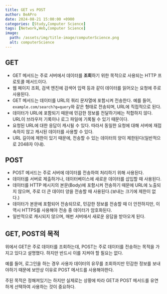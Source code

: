 ```yaml
---
title: GET vs POST
author: BeAPro
date: 2024-08-21 15:00:00 +0900
categories: [Study,Computer Science]
tags: [Network,Web,Computer Science]
image:
  path: /assets/img/title-image/computerScience.png
  alt: computerScience
---
```

## **GET**

- GET 메서드는 주로 서버에서 데이터를 **조회**하기 위한 목적으로 사용되는 HTTP 프로토콜 메서드이다.
- 웹 페이지 조회, 검색 엔진에 검색어 입력 등과 같이 데이터를 읽어오는 요청에 주로 사용된다.
- GET 메서드는 데이터를 URL의 쿼리 문자열에 포함시켜 전송한다. 예를 들어, `example.com/search?q=query`와 같은 형태로 전송되며, URL에 직접적으로 된다.
- 데이터가 URL에 포함되기 때문에 민감한 정보를 전달하기에는 적합하지 않다. URL이 브라우저 기록이나 로그 파일에 기록될 수 있기 때문이다.
- 요청된 URL에 대한 응답이 캐시될 수 있다. 따라서 동일한 요청에 대해 서버에 재접속하지 않고 캐시된 데이터를 사용할 수 있다.
- URL 길이에 제한이 있기 때문에, 전송할 수 있는 데이터의 양이 제한된다(일반적으로 2048자 이내).

## **POST**

- POST 메서드는 주로 서버에 데이터를 전송하여 처리하기 위해 사용된다. 
- 데이터를 서버로 제출하거나, 데이터베이스에 새로운 데이터를 삽입할 때 사용된다.
- 데이터를 HTTP 메시지의 본문(Body)에 포함시켜 전송하기 때문에 URL에 노출되지 않으며, 주로 더 큰 데이터 양을 전송할 때 사용된다.(보내는 크기에 제한이 없다.)
- 데이터가 본문에 포함되어 전송되므로, 민감한 정보를 전송할 때 더 안전하지만, 이 역시 HTTPS를 사용해야 전송 중 데이터가 암호화된다.
- 일반적으로 캐시되지 않으며, 매번 서버에서 새로운 응답을 받아오게 된다.

## **GET, POST의 목적**

위에서 GET은 주로 데이터를 조회하는데, POST는 주로 데이터를 전송하는 목적을 가지고 있다고 설명했다. 하지만 반드시 이를 지켜야 할 필요는 없다.

예를 들어, 로그인을 하는 경우 사용자 데이터의 유무를 조회하지만 민감한 정보를 보내야하기 때문에 보안상 이유로 POST 메서드를 사용해야한다.

주된 목적은 정해져있기는 하지만 실제로는 상황에 따라 GET과 POST 메서드를 유연하게 선택하여 사용하는 것이 중요하다.
